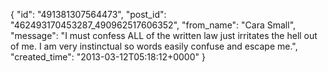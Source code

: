  {
   "id": "491381307564473",
   "post_id": "462493170453287_490962517606352",
   "from_name": "Cara Small",
   "message": "I must confess ALL of the written law just irritates the hell out of me. I am very instinctual so words easily confuse and escape me.",
   "created_time": "2013-03-12T05:18:12+0000"
 }
